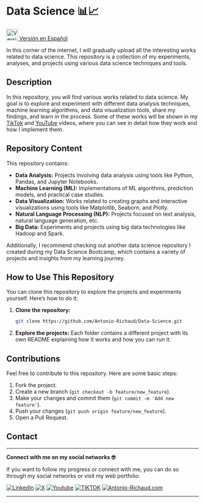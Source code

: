 # Data Science 📊📈

<a href="../"><img src="https://upload.wikimedia.org/wikipedia/commons/f/fc/Flag_of_Mexico.svg" alt="Versión en Español" width="30"> Versión en Español</a>

In this corner of the internet, I will gradually upload all the interesting works related to data science. This repository is a collection of my experiments, analyses, and projects using various data science techniques and tools.

## Description

In this repository, you will find various works related to data science. My goal is to explore and experiment with different data analysis techniques, machine learning algorithms, and data visualization tools, share my findings, and learn in the process. Some of these works will be shown in my [TikTok](https://www.tiktok.com/@antonio_richaud) and [YouTube](https://www.youtube.com/channel/UCuKB7A8ranhDjXVH3pQ5IUA) videos, where you can see in detail how they work and how I implement them.

## Repository Content

This repository contains:

- **Data Analysis:** Projects involving data analysis using tools like Python, Pandas, and Jupyter Notebooks.
- **Machine Learning (ML):** Implementations of ML algorithms, prediction models, and practical case studies.
- **Data Visualization:** Works related to creating graphs and interactive visualizations using tools like Matplotlib, Seaborn, and Plotly.
- **Natural Language Processing (NLP):** Projects focused on text analysis, natural language generation, etc.
- **Big Data:** Experiments and projects using big data technologies like Hadoop and Spark.

Additionally, I recommend checking out another data science repository I created during my Data Science Bootcamp, which contains a variety of projects and insights from my learning journey.

## How to Use This Repository

You can clone this repository to explore the projects and experiments yourself. Here’s how to do it:

1. **Clone the repository:**
   ```bash
   git clone https://github.com/Antonio-Richaud/Data-Science.git
   ```
   
   
2. **Explore the projects:**
   Each folder contains a different project with its own README explaining how it works and how you can run it.

## Contributions

Feel free to contribute to this repository. Here are some basic steps:

1. Fork the project.
2. Create a new branch (`git checkout -b feature/new_feature`).
3. Make your changes and commit them (`git commit -m 'Add new feature'`).
4. Push your changes (`git push origin feature/new_feature`).
5. Open a Pull Request.

## Contact

---

**Connect with me on my social networks 🤓**

If you want to follow my progress or connect with me, you can do so through my social networks or visit my web portfolio:

[![LinkedIn](https://img.shields.io/badge/-LINKEDIN-0077B5?style=for-the-badge&logo=linkedin&logoColor=white)](https://www.linkedin.com/in/antonio-richaud/)
[![X](https://img.shields.io/badge/-(Twitter)-000000?style=for-the-badge&logo=X&logoColor=white)](https://twitter.com/Antonio_Richaud)
[![Youtube](https://img.shields.io/badge/-YOUTUBE-D14836?style=for-the-badge&logo=youtube&logoColor=white)](https://www.youtube.com/@AntonioRichaud/)
[![TIKTOK](https://img.shields.io/badge/-TIKTOK-000000?style=for-the-badge&logo=tiktok&logoColor=white)](https://www.tiktok.com/@antonio_richaud)
[![Antonio-Richaud.com](https://img.shields.io/badge/-ANTONIORICHAUD.COM-8E2DE2?style=for-the-badge&logo=react&logoColor=white)](https://antonio-richaud.com/)

---